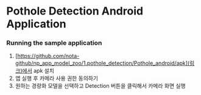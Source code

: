 # Pothole Detection Android Application

### Running the sample application
1. [https://github.com/nota-github/np_app_model_zoo/1.pothole_detection/Pothole_android/apk](링크)에서 apk 설치
2. 앱 실행 후 카메라 사용 권한 동의하기
3. 원하는 경량화 모델을 선택하고 Detection 버튼을 클릭해서 카메라 화면 실행

